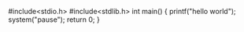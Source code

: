 #include<stdio.h>
#include<stdlib.h>
int main()
{
  printf("hello world");
  system("pause");
  return 0;
}
